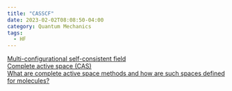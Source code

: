 ```yaml
---
title: "CASSCF"
date: 2023-02-02T08:08:50-04:00
category: Quantum Mechanics
tags:
  - HF
---
```



[Multi-configurational self-consistent field](https://en.wikipedia.org/wiki/Multi-configurational_self-consistent_field)  
[Complete active space (CAS)](https://en.wikipedia.org/wiki/Complete_active_space)  
[What are complete active space methods and how are such spaces defined for molecules?](https://chemistry.stackexchange.com/questions/64483/what-are-complete-active-space-methods-and-how-are-such-spaces-defined-for-molec)  


